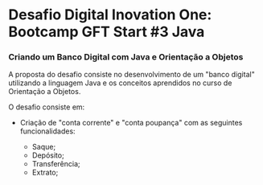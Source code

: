 # Desafio Digital Inovation One: Bootcamp GFT Start #3 Java



### Criando um Banco Digital com Java e Orientação a Objetos

A proposta do desafio consiste no desenvolvimento de um "banco digital" utilizando a linguagem Java e os conceitos aprendidos no curso de Orientação a Objetos.

O desafio consiste em:

- Criação de "conta corrente" e "conta poupança" com as seguintes funcionalidades:

  - Saque;
  - Depósito;
  - Transferência;
  - Extrato;

  